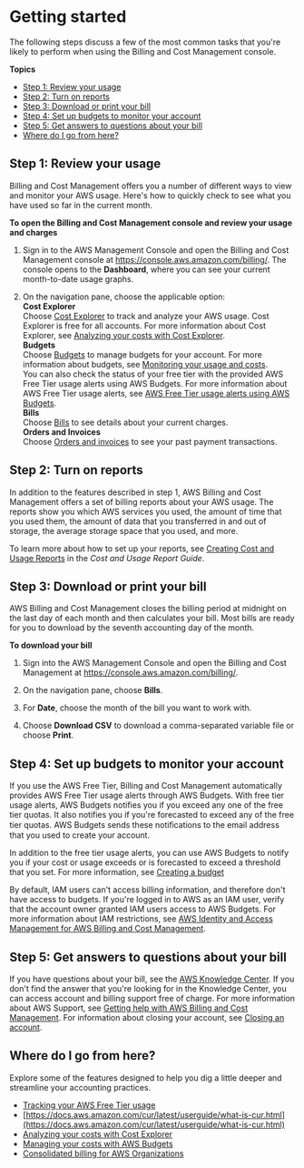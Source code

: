 # Getting started<a name="billing-getting-started"></a>

The following steps discuss a few of the most common tasks that you're likely to perform when using the Billing and Cost Management console\. 

**Topics**
+ [Step 1: Review your usage](#billing-gs-review)
+ [Step 2: Turn on reports](#step-2)
+ [Step 3: Download or print your bill](#billing-gs-download)
+ [Step 4: Set up budgets to monitor your account](#billing-gs-alerts)
+ [Step 5: Get answers to questions about your bill](#billing-gs-answer)
+ [Where do I go from here?](#whereto)

## Step 1: Review your usage<a name="billing-gs-review"></a>

Billing and Cost Management offers you a number of different ways to view and monitor your AWS usage\. Here's how to quickly check to see what you have used so far in the current month\.

**To open the Billing and Cost Management console and review your usage and charges**

1. Sign in to the AWS Management Console and open the Billing and Cost Management console at [https://console\.aws\.amazon\.com/billing/](https://console.aws.amazon.com/billing/)\. The console opens to the **Dashboard**, where you can see your current month\-to\-date usage graphs\. 

1. On the navigation pane, choose the applicable option:  
**Cost Explorer**  
 Choose [Cost Explorer](https://console.aws.amazon.com/cost-reports/home?#/custom) to track and analyze your AWS usage\. Cost Explorer is free for all accounts\. For more information about Cost Explorer, see [Analyzing your costs with Cost Explorer](ce-what-is.md)\.   
**Budgets**  
 Choose [Budgets](https://console.aws.amazon.com/billing/home?region=us-east-1#/budgets) to manage budgets for your account\. For more information about budgets, see [Monitoring your usage and costs](monitoring-costs.md)\.   
You can also check the status of your free tier with the provided AWS Free Tier usage alerts using AWS Budgets\. For more information about AWS Free Tier usage alerts, see [AWS Free Tier usage alerts using AWS Budgets](tracking-free-tier-usage.md#free-budget)\.   
**Bills**  
 Choose [Bills](https://console.aws.amazon.com/billing/home?region=us-east-1#/bill) to see details about your current charges\.   
**Orders and Invoices**  
 Choose [Orders and invoices](https://console.aws.amazon.com/billing/home?region=us-east-1#/paymenthistory/history?redirected) to see your past payment transactions\. 

## Step 2: Turn on reports<a name="step-2"></a>

 In addition to the features described in step 1, AWS Billing and Cost Management offers a set of billing reports about your AWS usage\. The reports show you which AWS services you used, the amount of time that you used them, the amount of data that you transferred in and out of storage, the average storage space that you used, and more\. 

To learn more about how to set up your reports, see [Creating Cost and Usage Reports](https://docs.aws.amazon.com/cur/latest/userguide/creating-cur.html) in the *Cost and Usage Report Guide*\.

## Step 3: Download or print your bill<a name="billing-gs-download"></a>

AWS Billing and Cost Management closes the billing period at midnight on the last day of each month and then calculates your bill\. Most bills are ready for you to download by the seventh accounting day of the month\. 

**To download your bill**

1. Sign into the AWS Management Console and open the Billing and Cost Management at [https://console\.aws\.amazon\.com/billing/](https://console.aws.amazon.com/billing/)\. 

1. On the navigation pane, choose **Bills**\.

1. For **Date**, choose the month of the bill you want to work with\.

1. Choose **Download CSV** to download a comma\-separated variable file or choose **Print**\.

## Step 4: Set up budgets to monitor your account<a name="billing-gs-alerts"></a>

If you use the AWS Free Tier, Billing and Cost Management automatically provides AWS Free Tier usage alerts through AWS Budgets\. With free tier usage alerts, AWS Budgets notifies you if you exceed any one of the free tier quotas\. It also notifies you if you're forecasted to exceed any of the free tier quotas\. AWS Budgets sends these notiﬁcations to the email address that you used to create your account\.

In addition to the free tier usage alerts, you can use AWS Budgets to notify you if your cost or usage exceeds or is forecasted to exceed a threshold that you set\. For more information, see [Creating a budget](budgets-create.md)

By default, IAM users can't access billing information, and therefore don't have access to budgets\. If you're logged in to AWS as an IAM user, verify that the account owner granted IAM users access to AWS Budgets\. For more information about IAM restrictions, see [AWS Identity and Access Management for AWS Billing and Cost Management](security-iam.md)\.

## Step 5: Get answers to questions about your bill<a name="billing-gs-answer"></a>

If you have questions about your bill, see the [AWS Knowledge Center](http://aws.amazon.com/premiumsupport/knowledge-center/)\. If you don't find the answer that you're looking for in the Knowledge Center, you can access account and billing support free of charge\. For more information about AWS Support, see [Getting help with AWS Billing and Cost Management](billing-get-answers.md)\. For information about closing your account, see [Closing an account](close-account.md)\.

## Where do I go from here?<a name="whereto"></a>

 Explore some of the features designed to help you dig a little deeper and streamline your accounting practices\. 
+ [Tracking your AWS Free Tier usage](tracking-free-tier-usage.md)
+ [https://docs.aws.amazon.com/cur/latest/userguide/what-is-cur.html](https://docs.aws.amazon.com/cur/latest/userguide/what-is-cur.html)
+ [Analyzing your costs with Cost Explorer](ce-what-is.md)
+ [Managing your costs with AWS Budgets](budgets-managing-costs.md)
+ [Consolidated billing for AWS Organizations](consolidated-billing.md)